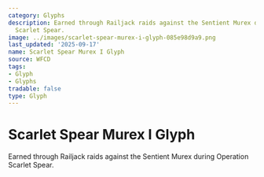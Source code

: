```yaml
---
category: Glyphs
description: Earned through Railjack raids against the Sentient Murex during Operation
  Scarlet Spear.
image: ../images/scarlet-spear-murex-i-glyph-085e98d9a9.png
last_updated: '2025-09-17'
name: Scarlet Spear Murex I Glyph
source: WFCD
tags:
- Glyph
- Glyphs
tradable: false
type: Glyph
---
```


# Scarlet Spear Murex I Glyph

Earned through Railjack raids against the Sentient Murex during Operation Scarlet Spear.

